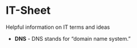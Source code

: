 # IT-Sheet
Helpful information on IT terms and ideas

* **DNS** - DNS stands for “domain name system.”
